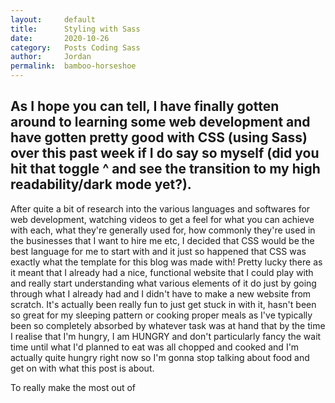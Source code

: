 ```yaml
---
layout:     default
title:      Styling with Sass
date:       2020-10-26
category:   Posts Coding Sass
author:     Jordan 
permalink:  bamboo-horseshoe
---
```



## As I hope you can tell, I have finally gotten around to learning some web development and have gotten pretty good with CSS (using Sass) over this past week if I do say so myself (did you hit that toggle ^ and see the transition to my high readability/dark mode yet?).


After quite a bit of research into the various languages and softwares for web development, watching videos to get a feel for what you can achieve with each, what they're generally used for, how commonly they're used in the businesses that I want to hire me etc, I decided that CSS would be the best language for me to start with and it just so happened that CSS was exactly what the template for this blog was made with! Pretty lucky there as it meant that I already had a nice, functional website that I could play with and really start understanding what various elements of it do just by going through what I already had and I didn't have to make a new website from scratch. It's actually been really fun to just get stuck in with it, hasn't been so great for my sleeping pattern or cooking proper meals as I've typically been so completely absorbed by whatever task was at hand that by the time I realise that I'm hungry, I am HUNGRY and don't particularly fancy the wait time until what I'd planned to eat was all chopped and cooked and I'm actually quite hungry right now so I'm gonna stop talking about food and get on with what this post is about.

To really make the most out of 
